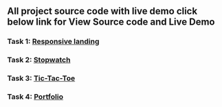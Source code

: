## All project source code with live demo click below link for View Source code and Live Demo

### Task 1: <a href="https://github.com/vipul5103/PRODIGY_WD_01">Responsive landing</a>
### Task 2: <a href="https://github.com/vipul5103/PRODIGY_WD_02">Stopwatch</a>
### Task 3: <a href="https://github.com/vipul5103/PRODIGY_WD_03">Tic-Tac-Toe</a>
### Task 4: <a href="https://github.com/vipul5103/PRODIGY_WD_04">Portfolio</a>

